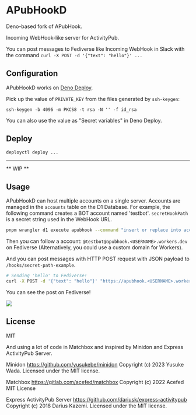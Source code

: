 # APubHookD

Deno-based fork of APubHook.

Incoming WebHook-like server for ActivityPub.

You can post messages to Fediverse like Incoming WebHook in Slack with the
command `curl -X POST -d '{"text": "hello"}' ...`

## Configuration

APubHookD works on [Deno Deploy](https://deno.com/deploy).

Pick up the value of `PRIVATE_KEY` from the files generated by `ssh-keygen`:

```
ssh-keygen -b 4096 -m PKCS8 -t rsa -N '' -f id_rsa
```

You can also use the value as "Secret variables" in Deno Deploy.

## Deploy

```
deployctl deploy ...
```

---

** WIP **

## Usage

APubHookD can host multiple accounts on a single server. Accounts are managed in
the `accounts` table on the D1 Database. For example, the following command
creates a BOT account named 'testbot'. `secretHookPath` is a secret string used
in the WebHook URL.

```sh
pnpm wrangler d1 execute apubhook --command "insert or replace into accounts(username, displayName, secretHookPath, iconUrl, iconMime) VALUES('testbot', 'Test BOT', 'secret-path-example', '/static/icon.png', 'image/png')"
```

Then you can follow a account: `@testbot@apubhook.<USERNAME>.workers.dev` on
Fediverse (Alternatively, you could use a custom domain for Workers).

And you can post messages with HTTP POST request with JSON payload to
`/hooks/secret-path-example`.

```sh
# Sending 'hello' to Fediverse!
curl -X POST -d '{"text": "hello"}' "https://apubhook.<USERNAME>.workers.dev/hooks/secret-path-example"
```

You can see the post on Fediverse!

![](./example.webp)

## License

MIT

And using a lot of code in Matchbox and inspired by Minidon and Express
ActivityPub Server.

Minidon https://github.com/yusukebe/minidon Copyright (c) 2023 Yusuke Wada.
Licensed under the MIT license.

Matchbox https://gitlab.com/acefed/matchbox Copyright (c) 2022 Acefed MIT
License

Express ActivityPub Server https://github.com/dariusk/express-activitypub
Copyright (c) 2018 Darius Kazemi. Licensed under the MIT license.
